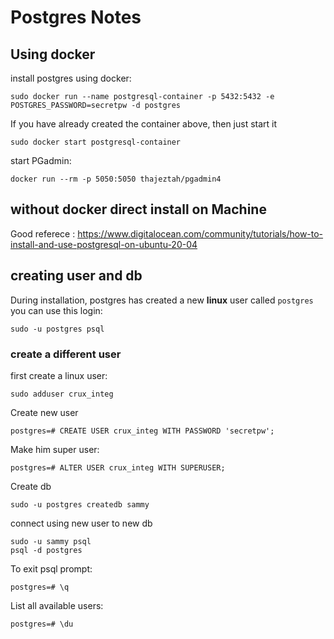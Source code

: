 # Postgres Notes

## Using docker

install postgres using docker:

```
sudo docker run --name postgresql-container -p 5432:5432 -e POSTGRES_PASSWORD=secretpw -d postgres
```

If you have already created the container above, then just start it

```
sudo docker start postgresql-container
```

start PGadmin:

```
docker run --rm -p 5050:5050 thajeztah/pgadmin4
```

## without docker direct install on Machine

Good referece : https://www.digitalocean.com/community/tutorials/how-to-install-and-use-postgresql-on-ubuntu-20-04

## creating user and db

During installation, postgres has created a new **linux** user called `postgres` you can use this login:

```
sudo -u postgres psql
```

### create a different user

first create a linux user: 

```
sudo adduser crux_integ
```

Create new user

```
postgres=# CREATE USER crux_integ WITH PASSWORD 'secretpw';

```

Make him super user:

```
postgres=# ALTER USER crux_integ WITH SUPERUSER;
```

Create db

```
sudo -u postgres createdb sammy
```

connect using new user to new db

```
sudo -u sammy psql
psql -d postgres
```

To exit psql prompt:

```
postgres=# \q
```

List all available users:

```
postgres=# \du
```

